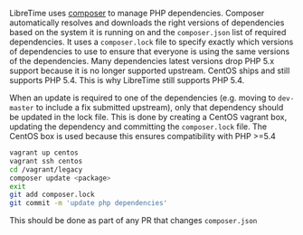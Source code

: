LibreTime uses [composer](http://getcomposer.org) to manage PHP dependencies. Composer automatically resolves and downloads the right versions of dependencies based on the system it is running on and the `composer.json` list of required dependencies. It uses a `composer.lock` file to specify exactly which versions of dependencies to use to ensure that everyone is using the same versions of the dependencies. Many dependencies latest versions drop PHP 5.x support because it is no longer supported upstream. CentOS ships and still supports PHP 5.4. This is why LibreTime still supports PHP 5.4.

When an update is required to one of the dependencies (e.g. moving to `dev-master` to include a fix submitted upstream), only that dependency should be updated in the lock file. This is done by creating a CentOS vagrant box, updating the dependency and committing the `composer.lock` file. The CentOS box is used because this ensures compatibility with PHP >=5.4

```bash
vagrant up centos
vagrant ssh centos
cd /vagrant/legacy
composer update <package>
exit
git add composer.lock
git commit -m 'update php dependencies'
```

This should be done as part of any PR that changes `composer.json`
